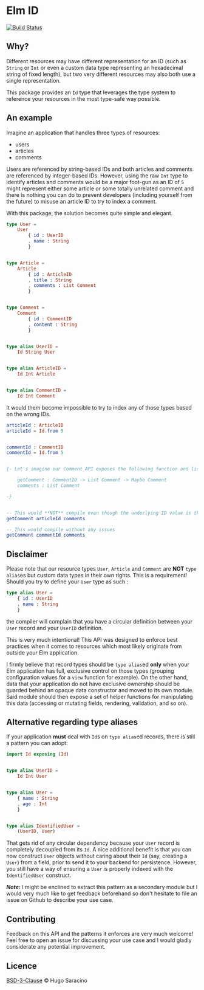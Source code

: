 # Elm ID

[![Build Status](https://travis-ci.org/Punie/elm-id.svg?branch=master)](https://travis-ci.org/Punie/elm-id)

## Why?

Different resources may have different representation for an ID (such as `String` or `Int` or even a custom data type representing an hexadecimal string of fixed length), but two very different resources may also both use a single representation.

This package provides an `Id` type that leverages the type system to reference your resources in the most type-safe way possible.

## An example

Imagine an application that handles three types of resources:

- users
- articles
- comments

Users are referenced by string-based IDs and both articles and comments are referenced by integer-based IDs. However, using the raw `Int` type to identify articles and comments would be a major foot-gun as an ID of `5` might represent either some article or some totally unrelated comment and there is nothing you can do to prevent developers (including yourself from the future) to misuse an article ID to try to index a comment.

With this package, the solution becomes quite simple and elegant.

```elm
type User =
    User
        { id : UserID
        , name : String
        }


type Article =
    Article
        { id : ArticleID
        , title : String
        , comments : List Comment
        }


type Comment =
    Comment
        { id : CommentID
        , content : String
        }


type alias UserID =
    Id String User


type alias ArticleID =
    Id Int Article


type alias CommentID =
    Id Int Comment
```

It would them become impossible to try to index any of those types based on the wrong IDs.

```elm
articleId : ArticleID
articleId = Id.from 5


commentId : CommentID
commentId = Id.from 5


{- Let's imagine our Comment API exposes the following function and list of comments:

    getComment : CommentID -> List Comment -> Maybe Comment
    comments : List Comment

-}


-- This would **NOT** compile even though the underlying ID value is the same (5)
getComment articleId comments

-- This would compile without any issues
getComment commentId comments
```

## Disclaimer

Please note that our resource types `User`, `Article` and `Comment` are **NOT** `type alias`es but custom data types in their own rights. This is a requirement! Should you try to define your `User` type as such :

```elm
type alias User =
    { id : UserID
    , name : String
    }
```

the compiler will complain that you have a circular definition between your `User` record and your `UserID` definition.

This is very much intentional! This API was designed to enforce best practices when it comes to resources which most likely originate from outside your Elm application.

I firmly believe that record types should be `type alias`ed **only** when your Elm application has full, exclusive control on those types (grouping configuration values for a `view` function for example).
On the other hand, data that your application do not have exclusive ownership should be guarded behind an opaque data constructor and moved to its own module. Said module should then expose a set of helper functions for manipulating this data (accessing or mutating fields, rendering, validation, and so on).

## Alternative regarding type aliases

If your application **must** deal with `Id`s on `type alias`ed records, there is still a pattern you can adopt:

```elm
import Id exposing (Id)


type alias UserID =
    Id Int User


type alias User =
    { name : String
    , age : Int
    }


type alias IdentifiedUser =
    (UserID, User)
```

That gets rid of any circular dependency because your `User` record is completely decoupled from its `Id`.
A nice additional benefit is that you can now construct `User` objects without caring about their `Id` (say, creating a `User`) from a field, prior to send it to your backend for persistence. However, you still have a way of ensuring a `User` is properly indexed with the `IdentifiedUser` construct.

_**Note:**_ I might be enclined to extract this pattern as a secondary module but I would very much like to get feedback beforehand so don't hesitate to file an issue on Github to describe your use case.

## Contributing

Feedback on this API and the patterns it enforces are very much welcome! Feel free to open an issue for discussing your use case and I would gladly considerate any potential improvement.

## Licence

[BSD-3-Clause](LICENSE) © Hugo Saracino
